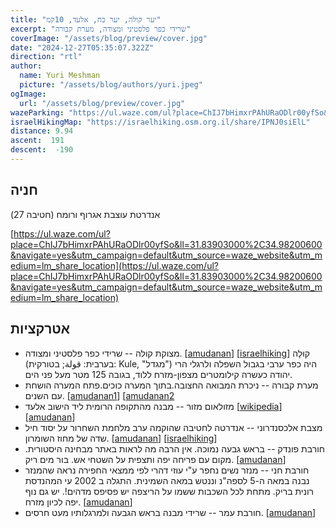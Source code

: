 ```yaml
---
title: "יער קולה, יער כח, אלעד, 10קמ"
excerpt: "שרידי כפר פלסטיני ומצודה, מערת קבורה"
coverImage: "/assets/blog/preview/cover.jpg"
date: "2024-12-27T05:35:07.322Z"
direction: "rtl"
author:
  name: Yuri Meshman
  picture: "/assets/blog/authors/yuri.jpeg"
ogImage:
  url: "/assets/blog/preview/cover.jpg"
wazeParking: "https://ul.waze.com/ul?place=ChIJ7bHimxrPAhURaODlr00yfSo&ll=31.83903000%2C34.98200600&navigate=yes&utm_campaign=default&utm_source=waze_website&utm_medium=lm_share_location"
israelHikingMap: "https://israelhiking.osm.org.il/share/IPNJ0siElL"
distance: 9.94 
ascent:  191
descent:  -190
---
```

## חניה
אנדרטת עוצבת אגרוף ורומח (חטיבה 27)

[https://ul.waze.com/ul?place=ChIJ7bHimxrPAhURaODlr00yfSo&ll=31.83903000%2C34.98200600&navigate=yes&utm_campaign=default&utm_source=waze_website&utm_medium=lm_share_location](https://ul.waze.com/ul?place=ChIJ7bHimxrPAhURaODlr00yfSo&ll=31.83903000%2C34.98200600&navigate=yes&utm_campaign=default&utm_source=waze_website&utm_medium=lm_share_location)

## אטרקציות
- מצוקת קולה  -- שרידי כפר פלסטיני ומצודה. \[[amudanan](https://amudanan.co.il/#!wiki=P325636)\] \[[israelhiking](https://israelhiking.osm.org.il/poi/OSM/node_278476982)\]
קוּלָה (בערבית: قولة; בטורקית: Kule, "מגדל") היה כפר ערבי בגבול השפלה ולרגלי הרי יהודה כעשרה קילומטרים מצפון-מזרח ללוד, בגובה 125 מטר מעל פני הים. 
- מערת קבורה -- ניכרת המבואה החצובה.בתוך המערה כוכים.פתח המערה הושחת עם השנים. \[[amudanan1](https://amudanan.co.il/#!wiki=P523235)\] \[[amudanan2](https://amudanan.co.il/#\]!wiki=P102525)
- מזולאום מזור -- מבנה מהתקופה הרומית ליד הישוב אלעד \[[wikipedia](https://he.wikipedia.org/wiki/מאוזוליאום_מזור)\] \[[amudanan](https://amudanan.co.il/#!wiki=P939961)\]
- מצבת אלכסנדרוני -- אנדרטה לחטיבה שהוקמה ערב מלחמת השחרור על יסוד חיל שדה של מחוז השומרון. \[[amudanan](https://amudanan.co.il/#!wiki=P421617)\] \[[israelhiking](https://israelhiking.osm.org.il/poi/OSM/node_742639703)\]
- חורבת פונדק -- בראש גבעה נמוכה. אין הרבה מה לראות באתר מבחינה היסטורית. מקום עם פריחה יפה ותצפית על השטחי אש. בור מים ריק.  \[[amudanan](https://amudanan.co.il/#!wiki=P110606)\]
- חורבת חני -- מנזר נשים נחפר ע"י עוזי דהרי לפי ממצאי החפירה נראה שהמנזר נבנה במאה ה-5 לספה"נ וננטש במאה השמינית. התגלה ב 2002 עי המהנדסת רונית בריק. מתחת לכל השכבות ששמו על הריצפה יש פסיפס מדהים!. יש גם נוף יפה לכיון מזרח. \[[amudanan](https://amudanan.co.il/#!wiki=P719271)\]
- חורבת עמר -- שרידי מבנה בראש הגבעה ולמרגלותיו מעט חרסים. \[[amudanan](https://amudanan.co.il/#!wiki=P110606)\]